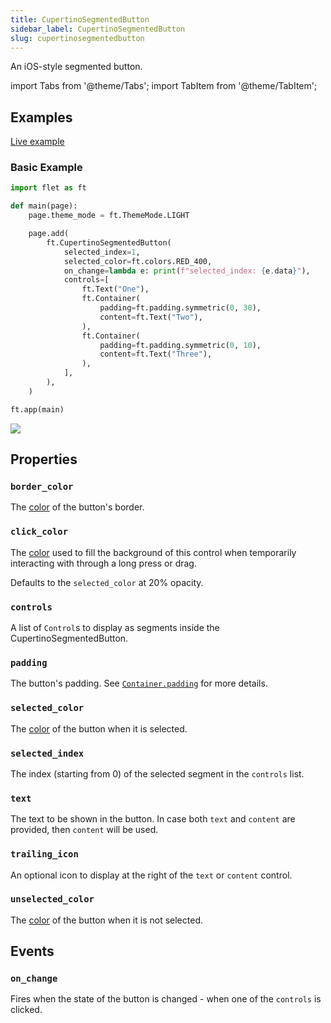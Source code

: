 ```yaml
---
title: CupertinoSegmentedButton
sidebar_label: CupertinoSegmentedButton
slug: cupertinosegmentedbutton
---
```


An iOS-style segmented button.

import Tabs from '@theme/Tabs';
import TabItem from '@theme/TabItem';

## Examples

[Live example](https://flet-controls-gallery.fly.dev/buttons/cupertinosegmentedbutton)

### Basic Example

<Tabs groupId="language">
  <TabItem value="python" label="Python" default>

```python
import flet as ft

def main(page):
    page.theme_mode = ft.ThemeMode.LIGHT

    page.add(
        ft.CupertinoSegmentedButton(
            selected_index=1,
            selected_color=ft.colors.RED_400,
            on_change=lambda e: print(f"selected_index: {e.data}"),
            controls=[
                ft.Text("One"),
                ft.Container(
                    padding=ft.padding.symmetric(0, 30),
                    content=ft.Text("Two"),
                ),
                ft.Container(
                    padding=ft.padding.symmetric(0, 10),
                    content=ft.Text("Three"),
                ),
            ],
        ),
    )

ft.app(main)
```

  </TabItem>
</Tabs>

<img src="/img/docs/controls/cupertino-segmented-button/basic-cupertino-segmented-button.gif" className="screenshot-40"/>

## Properties

### `border_color`

The [color](/docs/guides/python/colors) of the button's border.

### `click_color`

The [color](/docs/guides/python/colors) used to fill the background of this control when temporarily interacting with
through a long press or drag.

Defaults to the `selected_color` at 20% opacity.

### `controls`

A list of `Control`s to display as segments inside the CupertinoSegmentedButton.

### `padding`

The button's padding. See [`Container.padding`](container#padding) for more details.

### `selected_color`

The [color](/docs/guides/python/colors) of the button when it is selected.

### `selected_index`

The index (starting from 0) of the selected segment in the `controls` list.

### `text`

The text to be shown in the button. In case both `text` and `content` are provided, then `content` will be used.

### `trailing_icon`

An optional icon to display at the right of the `text` or `content` control. 

### `unselected_color`

The [color](/docs/guides/python/colors) of the button when it is not selected.


## Events

### `on_change`

Fires when the state of the button is changed - when one of the `controls` is clicked.